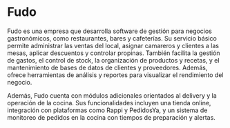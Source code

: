 # Fudo

Fudo es una empresa que desarrolla software de gestión para negocios gastronómicos, como restaurantes, bares y cafeterías. Su servicio básico permite administrar las ventas del local, asignar camareros y clientes a las mesas, aplicar descuentos y controlar propinas. También facilita la gestión de gastos, el control de stock, la organización de productos y recetas, y el mantenimiento de bases de datos de clientes y proveedores. Además, ofrece herramientas de análisis y reportes para visualizar el rendimiento del negocio.

Además, Fudo cuenta con módulos adicionales orientados al delivery y la operación de la cocina. Sus funcionalidades incluyen una tienda online, integración con plataformas como Rappi y PedidosYa, y un sistema de monitoreo de pedidos en la cocina con tiempos de preparación y alertas.
